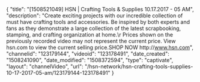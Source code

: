 {
    "title": "[1508521049] HSN | Crafting Tools & Supplies 10.17.2017 - 05 AM",
    "description": "Create exciting projects with our incredible collection of must have crafting tools and accessories. Be inspired by both experts and fans as they demonstrate a large collection of the latest scrapbooking, stamping, and crafting organization at home.\r Prices shown on the previously recorded video may not represent the current price.  View hsn.com to view the current selling price.SHOP NOW http:\/\/www.hsn.com",
    "channelid": "123179144",
    "videoid": "123178491",
    "date_created": "1508241090",
    "date_modified": "1508372594",
    "type": "captivate",
    "layout": "channelVideo",
    "url": "\/hsn-network\/hsn-crafting-tools-supplies-10-17-2017-05-am\/123179144-123178491"
}